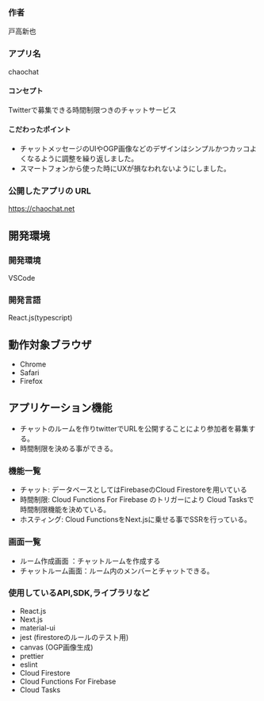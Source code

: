### 作者
戸高新也
### アプリ名
chaochat

#### コンセプト
Twitterで募集できる時間制限つきのチャットサービス

#### こだわったポイント
- チャットメッセージのUIやOGP画像などのデザインはシンプルかつカッコよくなるように調整を繰り返しました。
- スマートフォンから使った時にUXが損なわれないようにしました。

### 公開したアプリの URL
https://chaochat.net

## 開発環境
### 開発環境
VSCode

### 開発言語
React.js(typescript)

## 動作対象ブラウザ
- Chrome 
- Safari
- Firefox

## アプリケーション機能
- チャットのルームを作りtwitterでURLを公開することにより参加者を募集する。
- 時間制限を決める事ができる。
### 機能一覧
- チャット: データベースとしてはFirebaseのCloud Firestoreを用いている
- 時間制限: Cloud Functions For Firebase のトリガーにより Cloud Tasksで時間制限機能を決めている。
- ホスティング: Cloud FunctionsをNext.jsに乗せる事でSSRを行っている。

### 画面一覧
- ルーム作成画面 ：チャットルームを作成する
- チャットルーム画面：ルーム内のメンバーとチャットできる。

### 使用しているAPI,SDK,ライブラリなど
- React.js
- Next.js
- material-ui
- jest (firestoreのルールのテスト用)
- canvas (OGP画像生成)
- prettier
- eslint 
- Cloud Firestore
- Cloud Functions For Firebase 
- Cloud Tasks 
